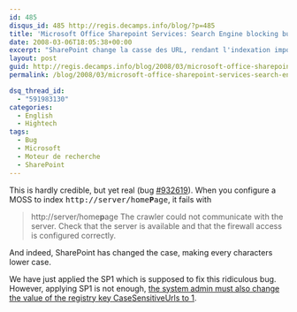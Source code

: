 ```yaml
---
id: 485
disqus_id: 485 http://regis.decamps.info/blog/?p=485
title: 'Microsoft Office Sharepoint Services: Search Engine blocking bug'
date: 2008-03-06T18:05:38+00:00
excerpt: "SharePoint change la casse des URL, rendant l'indexation impossible. Le SP1 corrige ce bug."
layout: post
guid: http://regis.decamps.info/blog/2008/03/microsoft-office-sharepoint-services-search-engine-blocking-bug/
permalink: /blog/2008/03/microsoft-office-sharepoint-services-search-engine-blocking-bug/

dsq_thread_id:
  - "591983130"
categories:
  - English
  - Hightech
tags:
  - Bug
  - Microsoft
  - Moteur de recherche
  - SharePoint
---
```

This is hardly credible, but yet real (bug [#932619](http://support.microsoft.com/kb/932619)). When you configure a MOSS to index <tt>http://server/home<b>P</b>age</tt>, it fails with 

> http://server/home**p**age The crawler could not communicate with the server. Check that the server is available and that the firewall access is configured correctly.

And indeed, SharePoint has changed the case, making every characters lower case.

We have just applied the SP1 which is supposed to fix this ridiculous bug. However, applying SP1 is not enough, [the system admin must also change the value of the registry key CaseSensitiveUrls to 1](http://sharepointsearch.com/cs/blogs/enterprisesearch/archive/2008/01/26/crawling-case-sensitive-web-content-in-sharepoint-server-2007-and-search-server-2008.aspx).
